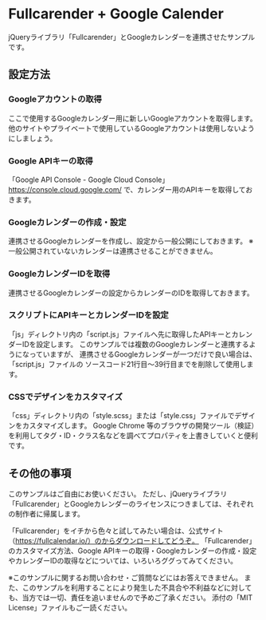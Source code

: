 # Fullcarender + Google Calender

jQueryライブラリ「Fullcarender」とGoogleカレンダーを連携させたサンプルです。 

## 設定方法

### Googleアカウントの取得
ここで使用するGoogleカレンダー用に新しいGoogleアカウントを取得します。
他のサイトやプライベートで使用しているGoogleアカウントは使用しないようにしましょう。

### Google APIキーの取得
「Google API Console - Google Cloud Console」
 https://console.cloud.google.com/
で、カレンダー用のAPIキーを取得しておきます。

### Googleカレンダーの作成・設定
連携させるGoogleカレンダーを作成し、設定から一般公開にしておきます。
※一般公開されていないカレンダーは連携させることができません。

### GoogleカレンダーIDを取得
連携させるGoogleカレンダーの設定からカレンダーのIDを取得しておきます。

### スクリプトにAPIキーとカレンダーIDを設定
「js」ディレクトリ内の「script.js」ファイルへ先に取得したAPIキーとカレンダーIDを設定します。
このサンプルでは複数のGoogleカレンダーと連携するようになっていますが、
連携させるGoogleカレンダーが一つだけで良い場合は、「script.js」ファイルの
ソースコード21行目〜39行目までを削除して使用します。

### CSSでデザインをカスタマイズ
「css」ディレクトリ内の「style.scss」または「style.css」ファイルでデザインをカスタマイズします。
Google Chrome 等のブラウザの開発ツール（検証）を利用してタグ・ID・クラス名などを調べてプロパティを上書きしていくと便利です。

## その他の事項
このサンプルはご自由にお使いください。
ただし、jQueryライブラリ「Fullcarender」とGoogleカレンダーのライセンスにつきましては、それぞれの制作者に帰属します。

「Fullcarender」をイチから色々と試してみたい場合は、公式サイト（https://fullcalendar.io/）のからダウンロードしてどうぞ。
「Fullcarender」のカスタマイズ方法、Google APIキーの取得・Googleカレンダーの作成・設定やカレンダーIDの取得などについては、いろいろググってみてください。

※このサンプルに関するお問い合わせ・ご質問などにはお答えできません。
また、このサンプルを利用することにより発生した不具合や不利益などに対しても、当方では一切、責任を追いませんので予めご了承ください。
添付の「MIT License」ファイルもご一読ください。
